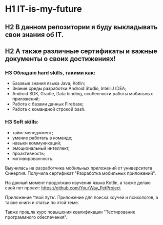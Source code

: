# H1 IT-is-my-future
 
## H2 В данном репозитории я буду выкладывать свои знания об IT.

## H2 А также различные сертификаты и важные документы о своих достижениях! 

### H3 Обладаю hard skills, такими как: 
- Базовые знания языка Java, Kotlin;
- Знание среды разработки Android Studio, IntelliJ IDEA;
- Android SDK, Gradle, Data binding, особенности работы мобильных приложений;
- Работа с базами данных Firebase;
- Работа с командной строкой bash.
 


### H3 Soft skills:
- тайм-менеджмент;
- умение работать в команде;
- навыки коммуникаций;
- эмоциональный интеллект,
- проактивность;
- мотивированность.


Выучилась на разработчика мобильных приложений от университета Синергия.
Получила сертификат "Разработка мобильных приложений".

На данный момент продолжаю изучения языка Kotlin, а также делаю свой пет проект: https://github.com/YourWay_PetProject

Приложение ‘твой путь’. Приложение для поиска коучей и психологов, а также книги и статьи по этой теме.

Также прошла курс повышения квалификации "Тестирование программного обеспечения".